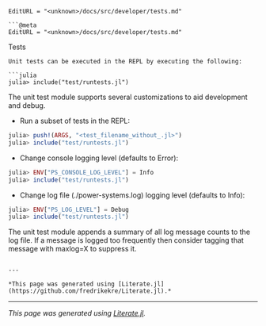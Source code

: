 ```@meta
EditURL = "<unknown>/docs/src/developer/tests.md"
```

```@example tests
```@meta
EditURL = "<unknown>/docs/src/developer/tests.md"
```

Tests

```@example tests
Unit tests can be executed in the REPL by executing the following:

```julia
julia> include("test/runtests.jl")
```

The unit test module supports several customizations to aid development and
debug.

- Run a subset of tests in the REPL:

```julia
julia> push!(ARGS, "<test_filename_without_.jl>")
julia> include("test/runtests.jl")
```

- Change console logging level (defaults to Error):

```julia
julia> ENV["PS_CONSOLE_LOG_LEVEL"] = Info
julia> include("test/runtests.jl")
```

- Change log file (./power-systems.log) logging level (defaults to Info):

```julia
julia> ENV["PS_LOG_LEVEL"] = Debug
julia> include("test/runtests.jl")
```

The unit test module appends a summary of all log message counts to the log
file.  If a message is logged too frequently then consider tagging that message
with maxlog=X to suppress it.
```

---

*This page was generated using [Literate.jl](https://github.com/fredrikekre/Literate.jl).*
```

---

*This page was generated using [Literate.jl](https://github.com/fredrikekre/Literate.jl).*


